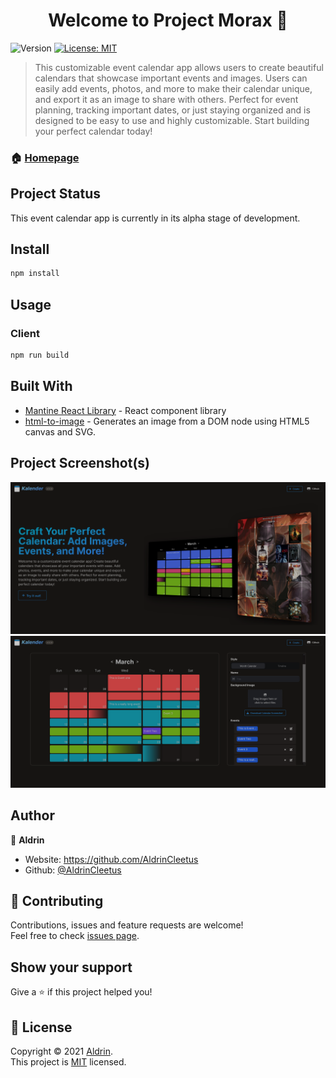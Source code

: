 <h1 align="center">Welcome to Project Morax 👋</h1>
<p>
  <img alt="Version" src="https://img.shields.io/badge/version-0.0.8-blue.svg?cacheSeconds=2592000" />
  <a href="https://github.com/AldrinCleetus/grimlock/blob/main/LICENSE" target="_blank">
    <img alt="License: MIT" src="https://img.shields.io/github/license/AldrinCleetus/grimlock" />
  </a>
</p>

> This customizable event calendar app allows users to create beautiful calendars that showcase important events and images. Users can easily add events, photos, and more to make their calendar unique, and export it as an image to share with others. Perfect for event planning, tracking important dates, or just staying organized and is designed to be easy to use and highly customizable. Start building your perfect calendar today!

### 🏠 [Homepage](https://kalenderevent.vercel.app/)

## Project Status

This event calendar app is currently in its alpha stage of development.

## Install

```sh
npm install
```

## Usage

### Client

```sh
npm run build
```

## Built With

- [Mantine React Library](https://v5.mantine.dev/) - React component library
- [html-to-image](https://github.com/bubkoo/html-to-image) - Generates an image from a DOM node using HTML5 canvas and SVG.

## Project Screenshot(s)

![alt text](https://github.com/AldrinCleetus/morax/blob/main/public/screenshots/screenshot1.png?raw=true)
![alt text](https://github.com/AldrinCleetus/morax/blob/main/public/screenshots/screenshot2.png?raw=true)

## Author

👤 **Aldrin**

- Website: https://github.com/AldrinCleetus
- Github: [@AldrinCleetus](https://github.com/AldrinCleetus)

## 🤝 Contributing

Contributions, issues and feature requests are welcome!<br />Feel free to check [issues page](https://github.com/AldrinCleetus/grimlock/issues).

## Show your support

Give a ⭐️ if this project helped you!

## 📝 License

Copyright © 2021 [Aldrin](https://github.com/AldrinCleetus).<br />
This project is [MIT](https://github.com/AldrinCleetus/grimlock/blob/master/LICENSE) licensed.
